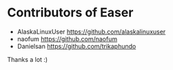 Contributors of Easer
======

* AlaskaLinuxUser <https://github.com/alaskalinuxuser>
* naofum <https://github.com/naofum>
* Danielsan <https://github.com/trikaphundo>

Thanks a lot :)

